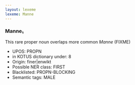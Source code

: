 ```yaml
---
layout: lexeme
lexeme: Manne
---
```


###  Manne₁

This rare proper noun overlaps more common *Manne* (FIXME)
* UPOS:  PROPN
* in KOTUS dictionary under:  8
* Origin:  finer|enwikt
* Possible NER class:  FIRST
* Blacklisted:  PROPN-BLOCKING
* Semantic tags:  MALE

